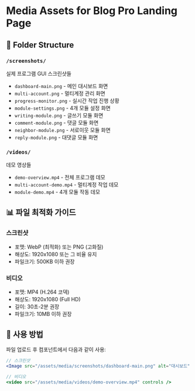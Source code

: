 # Media Assets for Blog Pro Landing Page

## 📁 Folder Structure

### `/screenshots/`
실제 프로그램 GUI 스크린샷들
- `dashboard-main.png` - 메인 대시보드 화면
- `multi-account.png` - 멀티계정 관리 화면
- `progress-monitor.png` - 실시간 작업 진행 상황
- `module-settings.png` - 4개 모듈 설정 화면
- `writing-module.png` - 글쓰기 모듈 화면
- `comment-module.png` - 댓글 모듈 화면
- `neighbor-module.png` - 서로이웃 모듈 화면
- `reply-module.png` - 대댓글 모듈 화면

### `/videos/`
데모 영상들
- `demo-overview.mp4` - 전체 프로그램 데모
- `multi-account-demo.mp4` - 멀티계정 작업 데모
- `module-demo.mp4` - 4개 모듈 작동 데모

## 📊 파일 최적화 가이드

### 스크린샷
- 포맷: WebP (최적화) 또는 PNG (고화질)
- 해상도: 1920x1080 또는 그 비율 유지
- 파일크기: 500KB 이하 권장

### 비디오
- 포맷: MP4 (H.264 코덱)
- 해상도: 1920x1080 (Full HD)
- 길이: 30초-2분 권장
- 파일크기: 10MB 이하 권장

## 🔗 사용 방법

파일 업로드 후 컴포넌트에서 다음과 같이 사용:
```jsx
// 스크린샷
<Image src="/assets/media/screenshots/dashboard-main.png" alt="대시보드" />

// 비디오
<video src="/assets/media/videos/demo-overview.mp4" controls />
```
